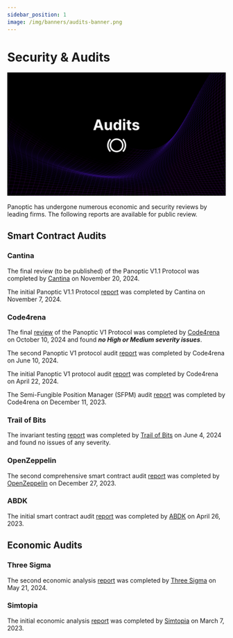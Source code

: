 ```yaml
---
sidebar_position: 1
image: /img/banners/audits-banner.png
---
```

 
# Security & Audits

![](./audits-banner.png)

Panoptic has undergone numerous economic and security reviews by leading firms. The following reports are available for public review.

## Smart Contract Audits

### Cantina
The final review (to be published) of the Panoptic V1.1 Protocol was completed by [Cantina](https://cantina.xyz/) on November 20, 2024.

The initial Panoptic V1.1 Protocol [report](https://cantina.xyz/portfolio/5a11e7c3-da1e-4d0f-8700-bfc364d8b85a) was completed by Cantina on November 7, 2024.

### Code4rena
The final [review](https://code4rena.com/reports/2024-09-panoptic) of the Panoptic V1 Protocol was completed by [Code4rena](https://code4rena.com/) on October 10, 2024 and found _**no High or Medium severity issues**_.

The second Panoptic V1 protocol audit [report](https://code4rena.com/reports/2024-06-panoptic) was completed by Code4rena on June 10, 2024.

The initial Panoptic V1 protocol audit [report](https://code4rena.com/reports/2024-04-panoptic) was completed by Code4rena on April 22, 2024.

The Semi-Fungible Position Manager (SFPM) audit [report](https://code4rena.com/reports/2023-11-panoptic) was completed by Code4rena on December 11, 2023.

### Trail of Bits
The invariant testing [report](/pdf/TrailOfBits_Panoptic.pdf) was completed by [Trail of Bits](https://www.trailofbits.com/) on June 4, 2024 and found no issues of any severity.

### OpenZeppelin
The second comprehensive smart contract audit [report](/pdf/OpenZeppelin_Panoptic.pdf) was completed by [OpenZeppelin](https://www.openzeppelin.com/) on December 27, 2023.

### ABDK
The initial smart contract audit [report](/pdf/ABDK_Panoptic.pdf) was completed by [ABDK](https://abdk.consulting/) on April 26, 2023.

## Economic Audits

### Three Sigma
The second economic analysis [report](/pdf/ThreeSigma_Panoptic.pdf) was completed by [Three Sigma](https://threesigma.xyz/) on May 21, 2024.

### Simtopia
The initial economic analysis [report](/pdf/Simtopia_Panoptic.pdf) was completed by [Simtopia](https://www.simtopia.ai/) on March 7, 2023.